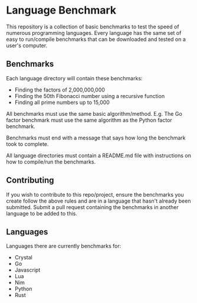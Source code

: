 # Language Benchmark

This repository is a collection of basic benchmarks to test the speed of numerous programming languages. Every language has the same set of easy to run/compile benchmarks that can be downloaded and tested on a user's computer.

## Benchmarks

Each language directory will contain these benchmarks:

- Finding the factors of 2,000,000,000
- Finding the 50th Fibonacci number using a recursive function
- Finding all prime numbers up to 15,000

All benchmarks must use the same basic algorithm/method. E.g. The Go factor benchmark must use the same algorithm as the Python factor benchmark.

Benchmarks must end with a message that says how long the benchmark took to complete.

All language directories must contain a README.md file with instructions on how to compile/run the benchmarks.

## Contributing

If you wish to contribute to this repo/project, ensure the benchmarks you create follow the above rules and are in a language that hasn't already been submitted. Submit a pull request containing the benchmarks in another language to be added to this.

## Languages

Languages there are currently benchmarks for:

- Crystal
- Go
- Javascript
- Lua
- Nim
- Python
- Rust

